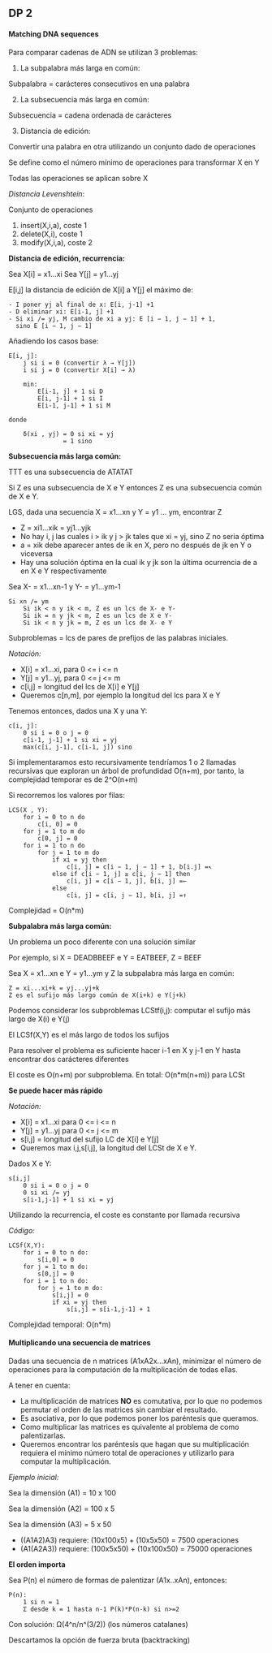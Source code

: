 ## DP 2

#### Matching DNA sequences

Para comparar cadenas de ADN se utilizan 3 problemas:

1. La subpalabra más larga en común: 

Subpalabra = carácteres consecutivos en una palabra

2. La subsecuencia más larga en común:

Subsecuencia = cadena ordenada de carácteres

3. Distancia de edición: 

Convertir una palabra en otra utilizando un conjunto dado de operaciones

Se define como el número mínimo de operaciones para transformar X en Y

Todas las operaciones se aplican sobre X

*Distancia Levenshtein*:

Conjunto de operaciones

1) insert(X,i,a), coste 1 
2) delete(X,i), coste 1
3) modify(X,i,a), coste 2


**Distancia de edición, recurrencia:**

Sea X[i] = x1...xi
Sea Y[j] = y1...yj

E[i,j] la distancia de edición de X[i] a Y[j] el máximo de:

    - I poner yj al final de x: E[i, j-1] +1
    - D eliminar xi: E[i-1, j] +1
    - Si xi /= yj, M cambio de xi a yj: E [i − 1, j − 1] + 1,
      sino E [i − 1, j − 1]
      
Añadiendo los casos base:
    
    E[i, j]:
        j si i = 0 (convertir λ → Y[j])
        i si j = 0 (convertir X[i] → λ)
        
        min:
            E[i-1, j] + 1 si D
            E[i, j-1] + 1 si I
            E[i-1, j-1] + 1 si M
            
    donde 
    
        δ(xi , yj) = 0 si xi = yj 
                   = 1 sino
                   
**Subsecuencia más larga común:**

TTT es una subsecuencia de ATATAT

Si Z es una subsecuencia de X e Y entonces Z es una subsecuencia común de X e Y.

LGS, dada una secuencia X = x1...xn y Y = y1 ...  ym, encontrar Z

- Z = xi1...xik = yj1...yjk
- No hay i, j las cuales i > ik y j > jk tales que xi = yj, sino Z no seria óptima
- a = xik debe aparecer antes de ik en X, pero no después de jk en Y o viceversa
- Hay una solución óptima en la cual ik y jk son la última ocurrencia de a en X e Y respectivamente


Sea X- = x1...xn-1 y Y- = y1...ym-1

    Si xn /= ym
        Si ik < n y ik < m, Z es un lcs de X- e Y-
        Si ik = n y jk < m, Z es un lcs de X e Y-
        Si ik < n y jk = m, Z es un lcs de X- e Y
        
Subproblemas = lcs de pares de prefijos de las palabras iniciales. 

*Notación:*

- X[i] = x1...xi, para 0 <= i <= n
- Y[j] = y1...yj, para 0 <= j <= m
- c[i,j] = longitud del lcs de X[i] e Y[j]
- Queremos c[n,m], por ejemplo la longitud del lcs para X e Y

Tenemos entonces, dados una X y una Y:

    c[i, j]:
        0 si i = 0 o j = 0
        c[i-1, j-1] + 1 si xi = yj
        max(c[i, j-1], c[i-1, j]) sino
        
Si implementaramos esto recursivamente tendríamos 1 o 2 llamadas recursivas que exploran un árbol de profundidad O(n+m), por tanto, la complejidad temporar es de 2^O(n+m)

Si recorremos los valores por filas:

    LCS(X , Y):
        for i = 0 to n do
            c[i, 0] = 0
        for j = 1 to m do
            c[0, j] = 0
        for i = 1 to n do
            for j = 1 to m do
                if xi = yj then
                    c[i, j] = c[i − 1, j − 1] + 1, b[i.j] =↖
                else if c[i − 1, j] ≥ c[i, j − 1] then
                    c[i, j] = c[i − 1, j], b[i, j] =←
                else
                    c[i, j] = c[i, j − 1], b[i, j] =↑
                    
Complejidad = O(n*m)

**Subpalabra más larga común:**

Un problema un poco diferente con una solución similar

Por ejemplo, si X = DEADBBEEF e Y = EATBEEF, Z = BEEF

Sea X = x1...xn e Y = y1...ym y Z la subpalabra más larga en común:
    
    Z = xi...xi+k = yj...yj+k
    Z es el sufijo más largo común de X(i+k) e Y(j+k)

Podemos considerar los subproblemas LCStf(i,j): computar el sufijo más largo de X(i) e Y(j)

El LCSf(X,Y) es el más largo de todos los sufijos

Para resolver el problema es suficiente hacer i-1 en X y j-1 en Y hasta encontrar dos carácteres diferentes

El coste es O(n+m) por subproblema. 
En total: O(n*m(n+m)) para LCSt

**Se puede hacer más rápido**

*Notación:*

- X[i] = x1...xi para 0 <= i <= n
- Y[j] = y1...yj para 0 <= j <= m
- s[i,j] = longitud del sufijo LC de X[i] e Y[j]
- Queremos max i,j,s[i,j], la longitud del LCSt de X e Y.

Dados X e Y:
    
    s[i,j] 
        0 si i = 0 o j = 0
        0 si xi /= yj
        s[i-1,j-1] + 1 si xi = yj
        
Utilizando la recurrencia, el coste es constante por llamada recursiva

*Código:*
    
    LCSf(X,Y):
        for i = 0 to n do:
            s[i,0] = 0
        for j = 1 to m do:
            s[0,j] = 0
        for i = 1 to n do:
            for j = 1 to m do:
                s[i,j] = 0
                if xi = yj then
                    s[i,j] = s[i-1,j-1] + 1

Complejidad temporal: O(n*m)

#### Multiplicando una secuencia de matrices

Dadas una secuencia de n matrices (A1xA2x...xAn), minimizar el número de operaciones para la computación de la multiplicación de todas ellas. 

A tener en cuenta:

- La multiplicación de matrices **NO** es comutativa, por lo que no podemos permutar el orden de las matrices sin cambiar el resultado. 
- Es asociativa, por lo que podemos poner los paréntesis que queramos. 
- Como multiplicar las matrices es quivalente al problema de como palentizarlas.
- Queremos encontrar los paréntesis que hagan que su multiplicación requiera el mínimo número total de operaciones y utilizarlo para computar la multiplicación. 

*Ejemplo inicial:*

Sea la dimensión (A1) = 10 x 100

Sea la dimensión (A2) = 100 x 5

Sea la dimensión (A3) = 5 x 50

- ((A1A2)A3) requiere: (10x100x5) + (10x5x50) = 7500 operaciones
- (A1(A2A3)) requiere: (100x5x50) + (10x100x50) = 75000 operaciones

**El orden importa**

Sea P(n) el número de formas de palentizar (A1x..xAn), entonces:
    
    P(n):
        1 si n = 1
        Σ desde k = 1 hasta n-1 P(k)*P(n-k) si n>=2
        
Con solución: Ω(4^n/n^(3/2)) (los números catalanes)

Descartamos la opción de fuerza bruta (backtracking)

